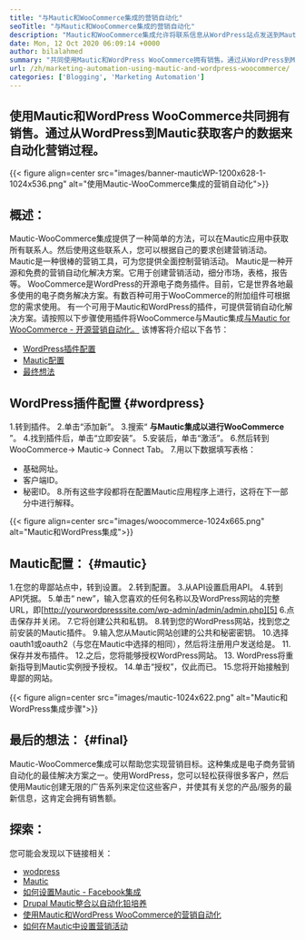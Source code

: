 ```yaml
---
title: "与Mautic和WooCommerce集成的营销自动化" 
seoTitle: "与Mautic和WooCommerce集成的营销自动化" 
description: "Mautic和WooCommerce集成允许将联系信息从WordPress站点发送到Mautic。这有助于通过Mautic App推销产品。" 
date: Mon, 12 Oct 2020 06:09:14 +0000
author: bilalahmed
summary: "共同使用Mautic和WordPress WooCommerce拥有销售。通过从WordPress到Mautic获取客户的数据来自动化营销过程。" 
url: /zh/marketing-automation-using-mautic-and-wordpress-woocommerce/
categories: ['Blogging', 'Marketing Automation']
---
```


## 使用Mautic和WordPress WooCommerce共同拥有销售。通过从WordPress到Mautic获取客户的数据来自动化营销过程。

{{< figure align=center src="images/banner-mauticWP-1200x628-1-1024x536.png" alt="使用Mautic-WooCommerce集成的营销自动化">}}


## 概述：
Mautic-WooCommerce集成提供了一种简单的方法，可以在Mautic应用中获取所有联系人。然后使用这些联系人，您可以根据自己的要求创建营销活动。 Mautic是一种很棒的营销工具，可为您提供全面控制营销活动。
Mautic是一种开源和免费的营销自动化解决方案。它用于创建营销活动，细分市场，表格，报告等。
WooCommerce是WordPress的开源电子商务插件。目前，它是世界各地最多使用的电子商务解决方案。有数百种可用于WooCommerce的附加组件可根据您的需求使用。
有一个可用于Mautic和WordPress的插件，可提供营销自动化解决方案。请按照以下步骤使用插件将WooCommerce与Mautic集成[与Mautic for WooCommerce  - 开源营销自动化。][1]
该博客将介绍以下各节：
  * [WordPress插件配置][2]
  * [Mautic配置][3]
  * [最终想法][4]

## WordPress插件配置 {#wordpress}

  1.转到插件。
  2.单击“添加新”。
  3.搜索“  **与Mautic集成以进行WooCommerce**  ”。
  4.找到插件后，单击“立即安装”。
  5.安装后，单击“激活”。
  6.然后转到WooCommerce-> Mautic-> Connect Tab。
  7.用以下数据填写表格：
* 基础网址。
* 客户端ID。
* 秘密ID。
  8.所有这些字段都将在配置Mautic应用程序上进行，这将在下一部分中进行解释。

{{< figure align=center src="images/woocommerce-1024x665.png" alt="Mautic和WordPress集成">}}


## Mautic配置： {#mautic}

  1.在您的卑鄙站点中，转到设置。
  2.转到配置。
  3.从API设置启用API。
  4.转到API凭据。
  5.单击“ new”，输入您喜欢的任何名称以及WordPress网站的完整URL，即[http://yourwordpresssite.com/wp-admin/admin/admin.php][5]
  6.点击保存并关闭。
  7.它将创建公共和私钥。
  8.转到您的WordPress网站，找到您之前安装的Mautic插件。
  9.输入您从Mautic网站创建的公共和秘密密钥。
 10.选择oauth1或oauth2（与您在Mautic中选择的相同），然后将注册用户发送给是。
 11.保存并发布插件。
 12.之后，您将能够授权WordPress网站。
 13. WordPress将重新指导到Mautic实例授予授权。
 14.单击“授权”，仅此而已。
 15.您将开始接触到卑鄙的网站。

{{< figure align=center src="images/mautic-1024x622.png" alt="Mautic和WordPress集成步骤">}}


## 最后的想法： {#final}

Mautic-WooCommerce集成可以帮助您实现营销目标。这种集成是电子商务营销自动化的最佳解决方案之一。使用WordPress，您可以轻松获得很多客户，然后使用Mautic创建无限的广告系列来定位这些客户，并使其有关您的产品/服务的最新信息，这肯定会拥有销售额。

## 探索：
您可能会发现以下链接相关：
  * [wodpress][6]
  * [Mautic][7]
  * [如何设置Mautic  -  Facebook集成][8]
  * [Drupal Mautic整合以自动化铅培养][9]
  * [使用Mautic和WordPress WooCommerce的营销自动化][10]
  * [如何在Mautic中设置营销活动][11]



[1]: https://href.li/?https://wordpress.org/plugins/enhanced-woocommerce-mautic-integration/
[2]: #wordpress
[3]: #mautic
[4]: #final
[5]: https://href.li/?http://yourWordpressSite.com/wp-admin/admin.php
[6]: https://products.containerize.com/blogging/wordpress
[7]: https://products.containerize.com/marketing-automation/mautic
[8]: https://blog.containerize.com/marketing-automation/how-to-setup-mautic-facebook-integration/
[9]: https://blog.containerize.com/content-management/drupal-tutorial-automate-lead-growth-with-drupal-mautic/
[10]: https://blog.containerize.com/blogging/zh/marketing-automation-using-mautic-and-wordpress-woocommerce/
[11]: https://blog.containerize.com/marketing-automation/how-to-setup-marketing-campaigns-using-mautic-campaign-builder/
